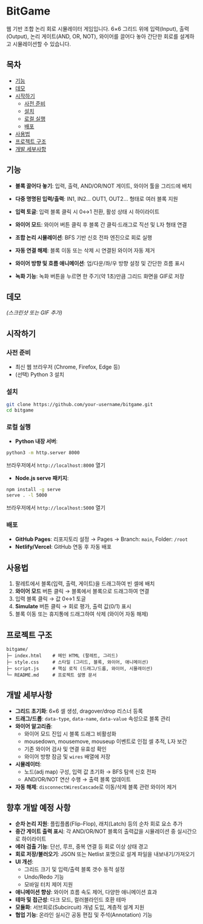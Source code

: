# BitGame

웹 기반 조합 논리 회로 시뮬레이터 게임입니다. 6×6 그리드 위에 입력(Input), 출력(Output), 논리 게이트(AND, OR, NOT), 와이어를 끌어다 놓아 간단한 회로를 설계하고 시뮬레이션할 수 있습니다.

## 목차
- [기능](#기능)
- [데모](#데모)
- [시작하기](#시작하기)
  - [사전 준비](#사전-준비)
  - [설치](#설치)
  - [로컬 실행](#로컬-실행)
  - [배포](#배포)
- [사용법](#사용법)
- [프로젝트 구조](#프로젝트-구조)
- [개발 세부사항](#개발-세부사항)

## 기능
- **블록 끌어다 놓기**: 입력, 출력, AND/OR/NOT 게이트, 와이어 툴을 그리드에 배치
- **다중 명명된 입력/출력**: IN1, IN2… OUT1, OUT2… 형태로 여러 블록 지원
- **입력 토글**: 입력 블록 클릭 시 0↔1 전환, 활성 상태 시 하이라이트
- **와이어 모드**: 와이어 버튼 클릭 후 블록 간 클릭·드래그로 직선 및 L자 형태 연결
- **조합 논리 시뮬레이션**: BFS 기반 신호 전파 엔진으로 회로 실행
- **자동 연결 해제**: 블록 이동 또는 삭제 시 연결된 와이어 자동 제거
- **와이어 방향 및 흐름 애니메이션**: 업/다운/좌/우 방향 설정 및 간단한 흐름 표시

- **녹화 기능**: 녹화 버튼을 누르면 한 주기(약 1초)만큼 그리드 화면을 GIF로 저장

## 데모
*(스크린샷 또는 GIF 추가)*

## 시작하기

### 사전 준비
- 최신 웹 브라우저 (Chrome, Firefox, Edge 등)
- (선택) Python 3 설치

### 설치
```bash
git clone https://github.com/your-username/bitgame.git
cd bitgame
```

### 로컬 실행
- **Python 내장 서버**:
```bash
python3 -m http.server 8000
```
브라우저에서 `http://localhost:8000` 열기

- **Node.js serve 패키지**:
```bash
npm install -g serve
serve . -l 5000
```
브라우저에서 `http://localhost:5000` 열기

### 배포
- **GitHub Pages**: 리포지토리 설정 → Pages → Branch: `main`, Folder: `/root`
- **Netlify/Vercel**: GitHub 연동 후 자동 배포

## 사용법
1. 팔레트에서 블록(입력, 출력, 게이트)을 드래그하여 빈 셀에 배치
2. **와이어 모드** 버튼 클릭 → 블록에서 블록으로 드래그하여 연결
3. 입력 블록 클릭 → 값 0↔1 토글
4. **Simulate** 버튼 클릭 → 회로 평가, 출력 값(0/1) 표시
5. 블록 이동 또는 휴지통에 드래그하여 삭제 (와이어 자동 해제)

## 프로젝트 구조
```text
bitgame/
├─ index.html    # 메인 HTML (팔레트, 그리드)
├─ style.css     # 스타일 (그리드, 블록, 와이어, 애니메이션)
├─ script.js     # 핵심 로직 (드래그/드롭, 와이어, 시뮬레이션)
└─ README.md     # 프로젝트 설명 문서
```

## 개발 세부사항
- **그리드 초기화**: 6×6 셀 생성, dragover/drop 리스너 등록
- **드래그/드롭**: `data-type`, `data-name`, `data-value` 속성으로 블록 관리
- **와이어 알고리즘**:
  - 와이어 모드 진입 시 블록 드래그 비활성화
  - mousedown, mousemove, mouseup 이벤트로 인접 셀 추적, L자 보간
  - 기존 와이어 검사 및 연결 유효성 확인
  - 와이어 방향 잠금 및 `wires` 배열에 저장
- **시뮬레이터**:
  - 노드(adj map) 구성, 입력 값 초기화 → BFS 탐색 신호 전파
  - AND/OR/NOT 연산 수행 → 출력 블록 업데이트
- **자동 해제**: `disconnectWiresCascade`로 이동/삭제 블록 관련 와이어 제거

## 향후 개발 예정 사항
- **순차 논리 지원**: 플립플롭(Flip-Flop), 래치(Latch) 등의 순차 회로 요소 추가  
- **중간 게이트 출력 표시**: 각 AND/OR/NOT 블록의 출력값을 시뮬레이션 중 실시간으로 하이라이트  
- **에러 검출 기능**: 단선, 루프, 중복 연결 등 회로 이상 상태 경고  
- **회로 저장/불러오기**: JSON 또는 Netlist 포맷으로 설계 파일을 내보내기/가져오기  
- **UI 개선**:  
  - 그리드 크기 및 입력/출력 블록 갯수 동적 설정  
  - Undo/Redo 기능  
  - 모바일 터치 제어 지원  
- **애니메이션 향상**: 와이어 흐름 속도 제어, 다양한 애니메이션 효과  
- **테마 및 접근성**: 다크 모드, 컬러블라인드 호환 테마  
- **모듈화**: 서브회로(Subcircuit) 개념 도입, 계층적 설계 지원  
- **협업 기능**: 온라인 실시간 공동 편집 및 주석(Annotation) 기능  

